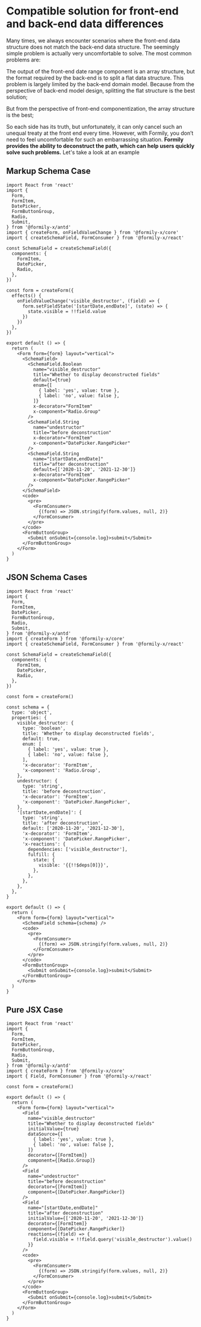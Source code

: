 # Compatible solution for front-end and back-end data differences

Many times, we always encounter scenarios where the front-end data structure does not match the back-end data structure. The seemingly simple problem is actually very uncomfortable to solve. The most common problems are:

The output of the front-end date range component is an array structure, but the format required by the back-end is to split a flat data structure. This problem is largely limited by the back-end domain model. Because from the perspective of back-end model design, splitting the flat structure is the best solution;

But from the perspective of front-end componentization, the array structure is the best;

So each side has its truth, but unfortunately, it can only cancel such an unequal treaty at the front end every time. However, with Formily, you don’t need to feel uncomfortable for such an embarrassing situation. **Formily provides the ability to deconstruct the path, which can help users quickly solve such problems.** Let's take a look at an example

## Markup Schema Case

```tsx
import React from 'react'
import {
  Form,
  FormItem,
  DatePicker,
  FormButtonGroup,
  Radio,
  Submit,
} from '@formily-x/antd'
import { createForm, onFieldValueChange } from '@formily-x/core'
import { createSchemaField, FormConsumer } from '@formily-x/react'

const SchemaField = createSchemaField({
  components: {
    FormItem,
    DatePicker,
    Radio,
  },
})

const form = createForm({
  effects() {
    onFieldValueChange('visible_destructor', (field) => {
      form.setFieldState('[startDate,endDate]', (state) => {
        state.visible = !!field.value
      })
    })
  },
})

export default () => {
  return (
    <Form form={form} layout="vertical">
      <SchemaField>
        <SchemaField.Boolean
          name="visible_destructor"
          title="Whether to display deconstructed fields"
          default={true}
          enum={[
            { label: 'yes', value: true },
            { label: 'no', value: false },
          ]}
          x-decorator="FormItem"
          x-component="Radio.Group"
        />
        <SchemaField.String
          name="undestructor"
          title="before deconstruction"
          x-decorator="FormItem"
          x-component="DatePicker.RangePicker"
        />
        <SchemaField.String
          name="[startDate,endDate]"
          title="after deconstruction"
          default={['2020-11-20', '2021-12-30']}
          x-decorator="FormItem"
          x-component="DatePicker.RangePicker"
        />
      </SchemaField>
      <code>
        <pre>
          <FormConsumer>
            {(form) => JSON.stringify(form.values, null, 2)}
          </FormConsumer>
        </pre>
      </code>
      <FormButtonGroup>
        <Submit onSubmit={console.log}>submit</Submit>
      </FormButtonGroup>
    </Form>
  )
}
```

## JSON Schema Cases

```tsx
import React from 'react'
import {
  Form,
  FormItem,
  DatePicker,
  FormButtonGroup,
  Radio,
  Submit,
} from '@formily-x/antd'
import { createForm } from '@formily-x/core'
import { createSchemaField, FormConsumer } from '@formily-x/react'

const SchemaField = createSchemaField({
  components: {
    FormItem,
    DatePicker,
    Radio,
  },
})

const form = createForm()

const schema = {
  type: 'object',
  properties: {
    visible_destructor: {
      type: 'boolean',
      title: 'Whether to display deconstructed fields',
      default: true,
      enum: [
        { label: 'yes', value: true },
        { label: 'no', value: false },
      ],
      'x-decorator': 'FormItem',
      'x-component': 'Radio.Group',
    },
    undestructor: {
      type: 'string',
      title: 'before deconstruction',
      'x-decorator': 'FormItem',
      'x-component': 'DatePicker.RangePicker',
    },
    '[startDate,endDate]': {
      type: 'string',
      title: 'after deconstruction',
      default: ['2020-11-20', '2021-12-30'],
      'x-decorator': 'FormItem',
      'x-component': 'DatePicker.RangePicker',
      'x-reactions': {
        dependencies: ['visible_destructor'],
        fulfill: {
          state: {
            visible: '{{!!$deps[0]}}',
          },
        },
      },
    },
  },
}

export default () => {
  return (
    <Form form={form} layout="vertical">
      <SchemaField schema={schema} />
      <code>
        <pre>
          <FormConsumer>
            {(form) => JSON.stringify(form.values, null, 2)}
          </FormConsumer>
        </pre>
      </code>
      <FormButtonGroup>
        <Submit onSubmit={console.log}>submit</Submit>
      </FormButtonGroup>
    </Form>
  )
}
```

## Pure JSX Case

```tsx
import React from 'react'
import {
  Form,
  FormItem,
  DatePicker,
  FormButtonGroup,
  Radio,
  Submit,
} from '@formily-x/antd'
import { createForm } from '@formily-x/core'
import { Field, FormConsumer } from '@formily-x/react'

const form = createForm()

export default () => {
  return (
    <Form form={form} layout="vertical">
      <Field
        name="visible_destructor"
        title="Whether to display deconstructed fields"
        initialValue={true}
        dataSource={[
          { label: 'yes', value: true },
          { label: 'no', value: false },
        ]}
        decorator={[FormItem]}
        component={[Radio.Group]}
      />
      <Field
        name="undestructor"
        title="before deconstruction"
        decorator={[FormItem]}
        component={[DatePicker.RangePicker]}
      />
      <Field
        name="[startDate,endDate]"
        title="after deconstruction"
        initialValue={['2020-11-20', '2021-12-30']}
        decorator={[FormItem]}
        component={[DatePicker.RangePicker]}
        reactions={(field) => {
          field.visible = !!field.query('visible_destructor').value()
        }}
      />
      <code>
        <pre>
          <FormConsumer>
            {(form) => JSON.stringify(form.values, null, 2)}
          </FormConsumer>
        </pre>
      </code>
      <FormButtonGroup>
        <Submit onSubmit={console.log}>submit</Submit>
      </FormButtonGroup>
    </Form>
  )
}
```
